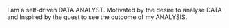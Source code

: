 I am a self-driven DATA ANALYST. Motivated by the desire to analyse DATA and Inspired by the quest to see the outcome of my ANALYSIS.
                       

<!---
nuriahMR/nuriahMR is a ✨ special ✨ repository because its `README.md` (this file) appears on your GitHub profile.
You can click the Preview link to take a look at your changes.
--->
